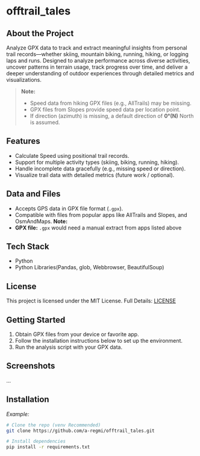 # offtrail_tales

## About the Project
Analyze GPX data to track and extract meaningful insights from personal trail records—whether skiing, mountain biking, running, hiking, or logging laps and runs. Designed to analyze performance across diverse activities, uncover patterns in terrain usage, track progress over time, and deliver a deeper understanding of outdoor experiences through detailed metrics and visualizations.

> **Note:**  
> - Speed data from hiking GPX files (e.g., AllTrails) may be missing.  
> - GPX files from Slopes provide speed data per location point.  
> - If direction (azimuth) is missing, a default direction of **0°(N)** North is assumed.

## Features
- Calculate Speed using positional trail records.
- Support for multiple activity types (skiing, biking, running, hiking).  
- Handle incomplete data gracefully (e.g., missing speed or direction).  
- Visualize trail data with detailed metrics (future work / optional).

## Data and Files 
- Accepts GPS data in GPX file format (`.gpx`).  
- Compatible with files from popular apps like AllTrails and Slopes, and OsmAndMaps.
**Note:**
- **GPX file:** `.gpx` would need a manual extract from apps listed above

## Tech Stack
- Python  
- Python Libraries(Pandas, glob, Webbrowser, BeautifulSoup)

## License
This project is licensed under the MIT License. Full Details: [LICENSE](./LICENSE)

## Getting Started
1. Obtain GPX files from your device or favorite app.  
2. Follow the installation instructions below to set up the environment.  
3. Run the analysis script with your GPX data.

## Screenshots
...

## Installation
_Example:_

```bash
# Clone the repo (venv Recommended)
git clone https://github.com/a-regmi/offtrail_tales.git

# Install dependencies
pip install -r requirements.txt